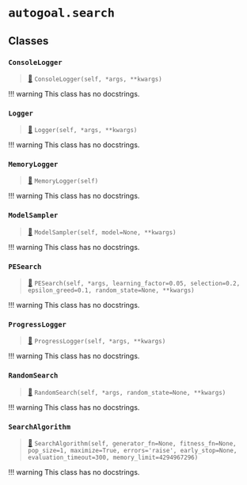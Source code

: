 # `autogoal.search`

## Classes

### `ConsoleLogger`

> [📝](https://github.com/sestevez/autogoal/blob/master/autogoal/search/_base.py#L154)
> `ConsoleLogger(self, *args, **kwargs)`


!!! warning
    This class has no docstrings.

### `Logger`

> [📝](https://github.com/sestevez/autogoal/blob/master/autogoal/search/_base.py#L128)
> `Logger(self, *args, **kwargs)`


!!! warning
    This class has no docstrings.

### `MemoryLogger`

> [📝](https://github.com/sestevez/autogoal/blob/master/autogoal/search/_base.py#L205)
> `MemoryLogger(self)`


!!! warning
    This class has no docstrings.

### `ModelSampler`

> [📝](https://github.com/sestevez/autogoal/blob/master/autogoal/search/_pge.py#L9)
> `ModelSampler(self, model=None, **kwargs)`


!!! warning
    This class has no docstrings.

### `PESearch`

> [📝](https://github.com/sestevez/autogoal/blob/master/autogoal/search/_pge.py#L238)
> `PESearch(self, *args, learning_factor=0.05, selection=0.2, epsilon_greed=0.1, random_state=None, **kwargs)`


!!! warning
    This class has no docstrings.

### `ProgressLogger`

> [📝](https://github.com/sestevez/autogoal/blob/master/autogoal/search/_base.py#L190)
> `ProgressLogger(self, *args, **kwargs)`


!!! warning
    This class has no docstrings.

### `RandomSearch`

> [📝](https://github.com/sestevez/autogoal/blob/master/autogoal/search/_random.py#L7)
> `RandomSearch(self, *args, random_state=None, **kwargs)`


!!! warning
    This class has no docstrings.

### `SearchAlgorithm`

> [📝](https://github.com/sestevez/autogoal/blob/master/autogoal/search/_base.py#L13)
> `SearchAlgorithm(self, generator_fn=None, fitness_fn=None, pop_size=1, maximize=True, errors='raise', early_stop=None, evaluation_timeout=300, memory_limit=4294967296)`


!!! warning
    This class has no docstrings.

